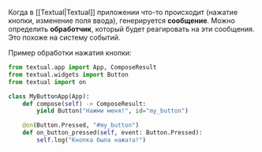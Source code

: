 Когда в [[Textual|Textual]] приложении что-то происходит (нажатие кнопки, изменение поля ввода), генерируется **сообщение**. Можно определить **обработчик**, который будет реагировать на эти сообщения. Это похоже на систему событий.

Пример обработки нажатия кнопки:

```Python
from textual.app import App, ComposeResult
from textual.widgets import Button
from textual import on

class MyButtonApp(App):
    def compose(self) -> ComposeResult:
        yield Button("Нажми меня!", id="my_button")

    @on(Button.Pressed, "#my_button")
    def on_button_pressed(self, event: Button.Pressed):
        self.log("Кнопка была нажата!")
```